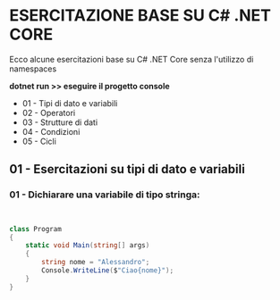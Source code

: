 # ESERCITAZIONE BASE SU C# .NET  CORE

Ecco alcune esercitazioni base su C# .NET Core senza l'utilizzo di namespaces

**dotnet run >> eseguire il progetto console**

- 01 - Tipi di dato e variabili
- 02 - Operatori
- 03 - Strutture di dati
- 04 - Condizioni
- 05 - Cicli 

## 01 - Esercitazioni su tipi di dato e variabili

### 01 - Dichiarare una variabile di tipo stringa:



```c#


class Program
{
    static void Main(string[] args)
    {
        string nome = "Alessandro";
        Console.WriteLine($"Ciao{nome}");
    }
}
 

```
